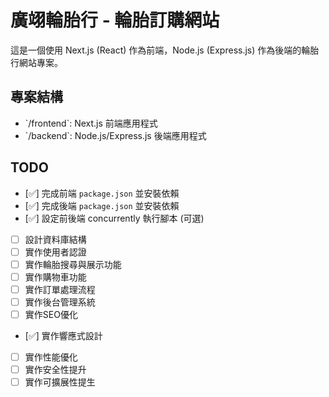 # 廣翊輪胎行 - 輪胎訂購網站

這是一個使用 Next.js (React) 作為前端，Node.js (Express.js) 作為後端的輪胎行網站專案。

## 專案結構

- \`/frontend\`: Next.js 前端應用程式
- \`/backend\`: Node.js/Express.js 後端應用程式

## TODO
- [✅] 完成前端 `package.json` 並安裝依賴
- [✅] 完成後端 `package.json` 並安裝依賴
- [✅] 設定前後端 concurrently 執行腳本 (可選)
- [ ] 設計資料庫結構
- [ ] 實作使用者認證
- [ ] 實作輪胎搜尋與展示功能
- [ ] 實作購物車功能
- [ ] 實作訂單處理流程 
- [ ] 實作後台管理系統
- [ ] 實作SEO優化
- [✅] 實作響應式設計
- [ ] 實作性能優化
- [ ] 實作安全性提升
- [ ] 實作可擴展性提生